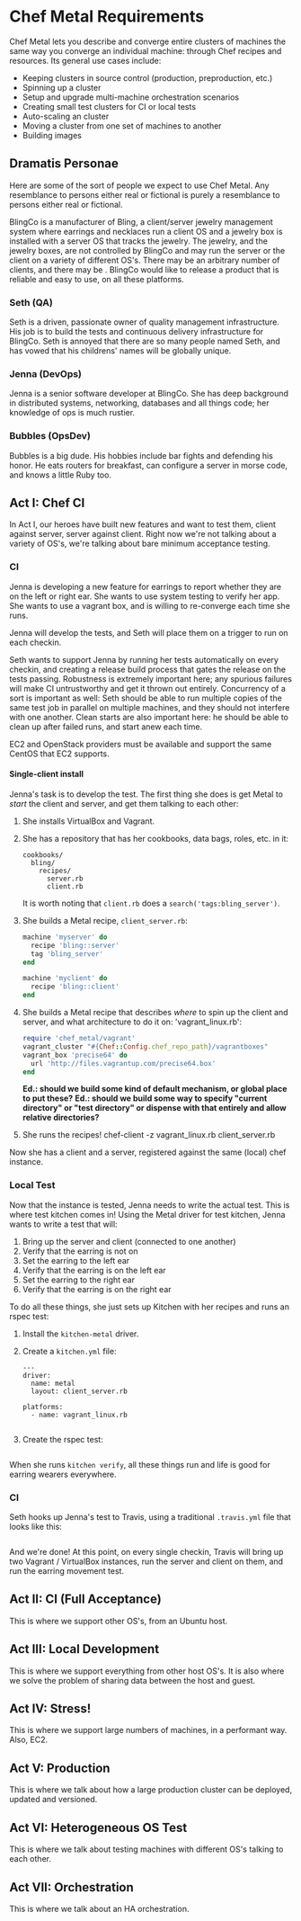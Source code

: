 # Chef Metal Requirements

Chef Metal lets you describe and converge entire clusters of machines the same way you converge an individual machine: through Chef recipes and resources.  Its general use cases include:

- Keeping clusters in source control (production, preproduction, etc.)
- Spinning up a cluster 
- Setup and upgrade multi-machine orchestration scenarios
- Creating small test clusters for CI or local tests
- Auto-scaling an cluster
- Moving a cluster from one set of machines to another
- Building images

## Dramatis Personae

Here are some of the sort of people we expect to use Chef Metal.  Any resemblance to persons either real or fictional is purely a resemblance to persons either real or fictional.

BlingCo is a manufacturer of Bling, a client/server jewelry management system where earrings and necklaces run a client OS and a jewelry box is installed with a server OS that tracks the jewelry.  The jewelry, and the jewelry boxes, are not controlled by BlingCo and may run the server or the client on a variety of different OS's.  There may be an arbitrary number of clients, and there may be .  BlingCo would like to release a product that is reliable and easy to use, on all these platforms.

### Seth (QA)

Seth is a driven, passionate owner of quality management infrastructure. His job is to build the tests and continuous delivery infrastructure for BlingCo. Seth is annoyed that there are so many people named Seth, and has vowed that his childrens' names will be globally unique.

### Jenna (DevOps)

Jenna is a senior software developer at BlingCo. She has deep background in distributed systems, networking, databases and all things code; her knowledge of ops is much rustier.

### Bubbles (OpsDev)

Bubbles is a big dude. His hobbies include bar fights and defending his honor. He eats routers for breakfast, can configure a server in morse code, and knows a little Ruby too.

## Act I: Chef CI

In Act I, our heroes have built new features and want to test them, client against server, server against client.  Right now we're not talking about a variety of OS's, we're talking about bare minimum acceptance testing.

### CI

Jenna is developing a new feature for earrings to report whether they are on the left or right ear.  She wants to use system testing to verify her app.  She wants to use a vagrant box, and is willing to re-converge each time she runs.

Jenna will develop the tests, and Seth will place them on a trigger to run on each checkin.

Seth wants to support Jenna by running her tests automatically on every checkin, and creating a release build process that gates the release on the tests passing.  Robustness is extremely important here; any spurious failures will make CI untrustworthy and get it thrown out entirely.  Concurrency of a sort is important as well: Seth should be able to run multiple copies of the same test job in parallel on multiple machines, and they should not interfere with one another.  Clean starts are also important here: he should be able to clean up after failed runs, and start anew each time.

EC2 and OpenStack providers must be available and support the same CentOS that EC2 supports.

#### Single-client install

Jenna's task is to develop the test.  The first thing she does is get Metal to *start* the client and server, and get them talking to each other:

1. She installs VirtualBox and Vagrant.

2. She has a repository that has her cookbooks, data bags, roles, etc. in it:
   ```
   cookbooks/
     bling/
       recipes/
         server.rb
         client.rb
   ```
   It is worth noting that `client.rb` does a `search('tags:bling_server')`.

3. She builds a Metal recipe, `client_server.rb`:
   ```ruby
   machine 'myserver' do
     recipe 'bling::server'
     tag 'bling_server'
   end

   machine 'myclient' do
     recipe 'bling::client'
   end
   ```

4. She builds a Metal recipe that describes *where* to spin up the client and server, and what architecture to do it on: 'vagrant_linux.rb':
   ```ruby
   require 'chef_metal/vagrant'
   vagrant_cluster "#{Chef::Config.chef_repo_path}/vagrantboxes"
   vagrant_box 'precise64' do
     url 'http://files.vagrantup.com/precise64.box' 
   end
   ```
   **Ed.: should we build some kind of default mechanism, or global place to put these?**
   **Ed.: should we build some way to specify "current directory" or "test directory" or dispense with that entirely and allow relative directories?**

5. She runs the recipes!
       chef-client -z vagrant_linux.rb client_server.rb

Now she has a client and a server, registered against the same (local) chef instance.

### Local Test

Now that the instance is tested, Jenna needs to write the actual test.  This is where test kitchen comes in!  Using the Metal driver for test kitchen, Jenna wants to write a test that will:

1. Bring up the server and client (connected to one another)
2. Verify that the earring is not on
3. Set the earring to the left ear
4. Verify that the earring is on the left ear
5. Set the earring to the right ear
6. Verify that the earring is on the right ear

To do all these things, she just sets up Kitchen with her recipes and runs an rspec test:

1. Install the `kitchen-metal` driver.

2. Create a `kitchen.yml` file:
   ```
   ---
   driver:
     name: metal
     layout: client_server.rb

   platforms:
     - name: vagrant_linux.rb

   
   ```

3. Create the rspec test:
   ```
   ```

When she runs `kitchen verify`, all these things run and life is good for earring wearers everywhere.

### CI

Seth hooks up Jenna's test to Travis, using a traditional `.travis.yml` file that looks like this:

```
```

And we're done!  At this point, on every single checkin, Travis will bring up two Vagrant / VirtualBox instances, run the server and client on them, and run the earring movement test.

## Act II: CI (Full Acceptance)

This is where we support other OS's, from an Ubuntu host.

## Act III: Local Development

This is where we support everything from other host OS's.  It is also where we solve the problem of sharing data between the host and guest.

## Act IV: Stress!

This is where we support large numbers of machines, in a performant way.  Also, EC2.

## Act V: Production

This is where we talk about how a large production cluster can be deployed, updated and versioned.

## Act VI: Heterogeneous OS Test

This is where we talk about testing machines with different OS's talking to each other.

## Act VII: Orchestration

This is where we talk about an HA orchestration.
